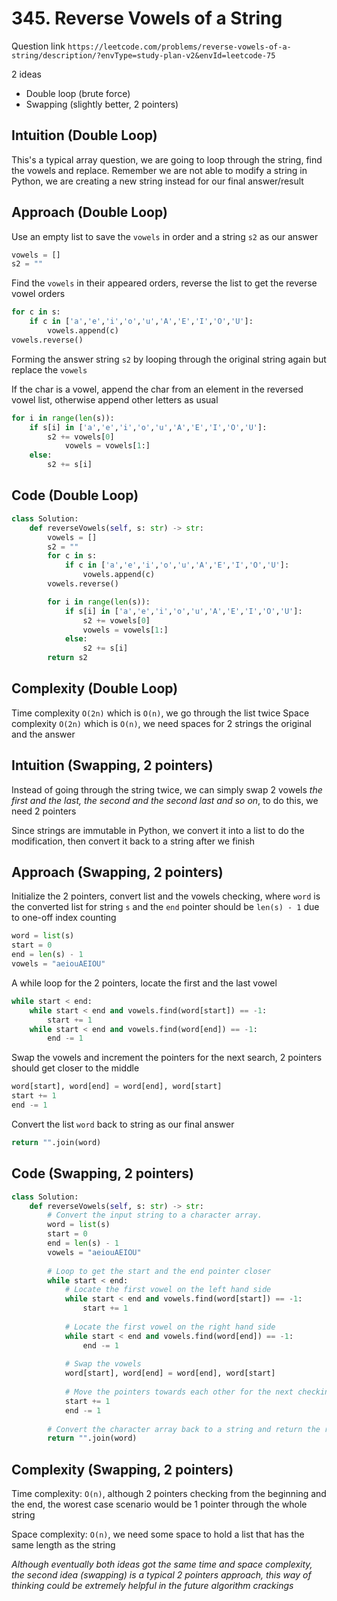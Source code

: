 # 345. Reverse Vowels of a String

Question link `https://leetcode.com/problems/reverse-vowels-of-a-string/description/?envType=study-plan-v2&envId=leetcode-75`

2 ideas
- Double loop (brute force)
- Swapping (slightly better, 2 pointers)

## Intuition (Double Loop)

This's a typical array question, we are going to loop through the string, find the vowels and replace. Remember we are not able to modify a string in Python, we are creating a new string instead for our final answer/result

## Approach (Double Loop)

Use an empty list to save the `vowels` in order and a string `s2` as our answer

```python
vowels = []
s2 = ""
```

Find the `vowels` in their appeared orders, reverse the list to get the reverse vowel orders

```python
for c in s:
    if c in ['a','e','i','o','u','A','E','I','O','U']:
        vowels.append(c)
vowels.reverse()
```

Forming the answer string `s2` by looping through the original string again but replace the `vowels`

If the char is a vowel, append the char from an element in the reversed vowel list, otherwise append other letters as usual

```python
for i in range(len(s)):
    if s[i] in ['a','e','i','o','u','A','E','I','O','U']:
        s2 += vowels[0]
            vowels = vowels[1:]
    else:
        s2 += s[i]
```

## Code (Double Loop)

```python
class Solution:
    def reverseVowels(self, s: str) -> str:
        vowels = []
        s2 = ""
        for c in s:
            if c in ['a','e','i','o','u','A','E','I','O','U']:
                vowels.append(c)
        vowels.reverse()

        for i in range(len(s)):
            if s[i] in ['a','e','i','o','u','A','E','I','O','U']:
                s2 += vowels[0]
                vowels = vowels[1:]
            else:
                s2 += s[i]
        return s2
```

## Complexity (Double Loop)

Time complexity `O(2n)` which is `O(n)`, we go through the list twice
Space complexity `O(2n)` which is `O(n)`, we need spaces for 2 strings the original and the answer

## Intuition (Swapping, 2 pointers)

Instead of going through the string twice, we can simply swap 2 vowels *the first and the last, the second and the second last and so on*, to do this, we need 2 pointers

Since strings are immutable in Python, we convert it into a list to do the modification, then convert it back to a string after we finish

## Approach (Swapping, 2 pointers)

Initialize the 2 pointers, convert list and the vowels checking, where `word` is the converted list for string `s` and the `end` pointer should be `len(s) - 1` due to one-off index counting

```python
word = list(s)
start = 0
end = len(s) - 1
vowels = "aeiouAEIOU"
```

A while loop for the 2 pointers, locate the first and the last vowel

```python
while start < end:
    while start < end and vowels.find(word[start]) == -1:
        start += 1
    while start < end and vowels.find(word[end]) == -1:
        end -= 1   
```

Swap the vowels and increment the pointers for the next search, 2 pointers should get closer to the middle

```python
word[start], word[end] = word[end], word[start]
start += 1
end -= 1
```

Convert the list `word` back to string as our final answer

```python
return "".join(word)
```

## Code (Swapping, 2 pointers)

```python
class Solution:
    def reverseVowels(self, s: str) -> str:
        # Convert the input string to a character array.
        word = list(s)
        start = 0
        end = len(s) - 1
        vowels = "aeiouAEIOU"
        
        # Loop to get the start and the end pointer closer
        while start < end:
            # Locate the first vowel on the left hand side
            while start < end and vowels.find(word[start]) == -1:
                start += 1
            
            # Locate the first vowel on the right hand side
            while start < end and vowels.find(word[end]) == -1:
                end -= 1
            
            # Swap the vowels
            word[start], word[end] = word[end], word[start]
            
            # Move the pointers towards each other for the next checking
            start += 1
            end -= 1
        
        # Convert the character array back to a string and return the result
        return "".join(word)
```

## Complexity (Swapping, 2 pointers)

Time complexity: `O(n)`, although 2 pointers checking from the beginning and the end, the worest case scenario would be 1 pointer through the whole string 

Space complexity: `O(n)`, we need some space to hold a list that has the same length as the string

*Although eventually both ideas got the same time and space complexity, the second idea (swapping) is a typical 2 pointers approach, this way of thinking could be extremely helpful in the future algorithm crackings*
